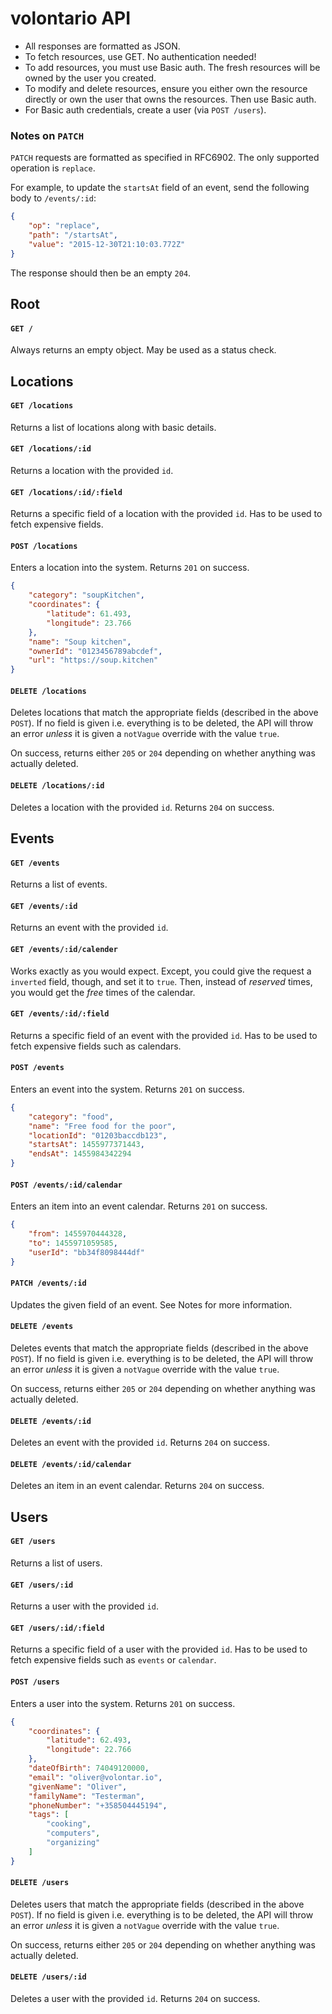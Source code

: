 volontario API
==============

* All responses are formatted as JSON.
* To fetch resources, use GET. No authentication needed!
* To add resources, you must use Basic auth. The fresh resources will be owned by the user you created.
* To modify and delete resources, ensure you either own the resource directly or own the user that owns the resources. Then use Basic auth.
* For Basic auth credentials, create a user (via `POST /users`).

### Notes on `PATCH`
`PATCH` requests are formatted as specified in RFC6902. The only supported operation is `replace`.

For example, to update the `startsAt` field of an event, send the following body to `/events/:id`:

```json
{
	"op": "replace",
	"path": "/startsAt",
	"value": "2015-12-30T21:10:03.772Z"
}
```

The response should then be an empty `204`.


Root
----

#### `GET /`
Always returns an empty object. May be used as a status check.


Locations
---------

#### `GET /locations`
Returns a list of locations along with basic details.

#### `GET /locations/:id`
Returns a location with the provided `id`.

#### `GET /locations/:id/:field`
Returns a specific field of a location with the provided `id`. Has to be used to fetch expensive fields.

#### `POST /locations`
Enters a location into the system. Returns `201` on success.

```json
{
	"category": "soupKitchen",
	"coordinates": {
		"latitude": 61.493,
		"longitude": 23.766
	},
	"name": "Soup kitchen",
	"ownerId": "0123456789abcdef",
	"url": "https://soup.kitchen"
}
```

#### `DELETE /locations`
Deletes locations that match the appropriate fields (described in the above `POST`). If no field is given i.e. everything is to be deleted, the API will throw an error *unless* it is given a `notVague` override with the value `true`.

On success, returns either `205` or `204` depending on whether anything was actually deleted.

#### `DELETE /locations/:id`
Deletes a location with the provided `id`. Returns `204` on success.


Events
------

#### `GET /events`
Returns a list of events.

#### `GET /events/:id`
Returns an event with the provided `id`.

#### `GET /events/:id/calender`
Works exactly as you would expect. Except, you could give the request a `inverted` field, though, and set it to `true`. Then, instead of *reserved* times, you would get the *free* times of the calendar.

#### `GET /events/:id/:field`
Returns a specific field of an event with the provided `id`. Has to be used to fetch expensive fields such as calendars.

#### `POST /events`
Enters an event into the system. Returns `201` on success.

```json
{
	"category": "food",
	"name": "Free food for the poor",
	"locationId": "01203baccdb123",
	"startsAt": 1455977371443,
	"endsAt": 1455984342294
}
```

#### `POST /events/:id/calendar`
Enters an item into an event calendar. Returns `201` on success.

```json
{
	"from": 1455970444328,
	"to": 1455971059585,
	"userId": "bb34f8098444df"
}
```

#### `PATCH /events/:id`
Updates the given field of an event. See Notes for more information.

#### `DELETE /events`
Deletes events that match the appropriate fields (described in the above `POST`). If no field is given i.e. everything is to be deleted, the API will throw an error *unless* it is given a `notVague` override with the value `true`.

On success, returns either `205` or `204` depending on whether anything was actually deleted.

#### `DELETE /events/:id`
Deletes an event with the provided `id`. Returns `204` on success.

#### `DELETE /events/:id/calendar`
Deletes an item in an event calendar. Returns `204` on success.


Users
-----

#### `GET /users`
Returns a list of users.

#### `GET /users/:id`
Returns a user with the provided `id`.

#### `GET /users/:id/:field`
Returns a specific field of a user with the provided `id`. Has to be used to fetch expensive fields such as `events` or `calendar`.

#### `POST /users`
Enters a user into the system. Returns `201` on success.

```json
{
	"coordinates": {
		"latitude": 62.493,
		"longitude": 22.766
	},
	"dateOfBirth": 74049120000,
	"email": "oliver@volontar.io",
	"givenName": "Oliver",
	"familyName": "Testerman",
	"phoneNumber": "+358504445194",
	"tags": [
		"cooking",
		"computers",
		"organizing"
	]
}
```

#### `DELETE /users`
Deletes users that match the appropriate fields (described in the above `POST`). If no field is given i.e. everything is to be deleted, the API will throw an error *unless* it is given a `notVague` override with the value `true`.

On success, returns either `205` or `204` depending on whether anything was actually deleted.

#### `DELETE /users/:id`
Deletes a user with the provided `id`. Returns `204` on success.
